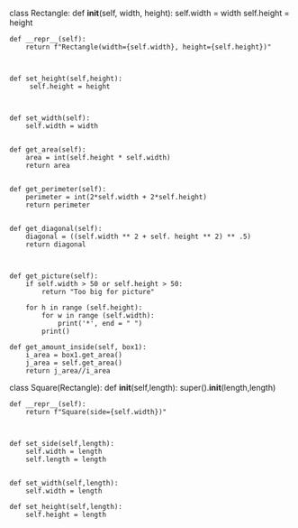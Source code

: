 class Rectangle:
    def __init__(self, width, height):
        self.width = width
        self.height = height
    
    def __repr__(self):
        return f"Rectangle(width={self.width}, height={self.height})"
   


    def set_height(self,height):
         self.height = height
   


    def set_width(self):
        self.width = width
    
        
    def get_area(self):
        area = int(self.height * self.width)
        return area 
    

    def get_perimeter(self):
        perimeter = int(2*self.width + 2*self.height)
        return perimeter
    
       
    def get_diagonal(self):
        diagonal = ((self.width ** 2 + self. height ** 2) ** .5)
        return diagonal
    
    
    
    def get_picture(self):
        if self.width > 50 or self.height > 50:
            return "Too big for picture"
        
        for h in range (self.height):
            for w in range (self.width):             
                print('*', end = " ")
            print()
    
    def get_amount_inside(self, box1):
        i_area = box1.get_area()
        j_area = self.get_area()
        return j_area//i_area

class Square(Rectangle): 
    def __init__(self,length):
        super().__init__(length,length)
        
        
    
    
    
    def __repr__(self):
        return f"Square(side={self.width})"
   
    
            
    def set_side(self,length):
        self.width = length
        self.length = length
   
        
    def set_width(self,length):
        self.width = length
   
    def set_height(self,length):
        self.height = length
       
    
           
            
    
